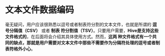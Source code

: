 文本文件数据编码
=================================================================================
毫无疑问，用户应该很熟悉以逗号或者制表符分割的文本文件，也就是所谓的 **逗号分隔值（CSV）** 或者 **制表
符分割值（TSV）**。只要用户需要，**Hive是支持这些文件格式的**，在后面将会介绍其具体使用方式。然而，**这两
种文件格式有一个共同的缺点，那就是用户需要对文本文件中那些不需要作为分隔符处理的逗号或者制表符格外小心**。
